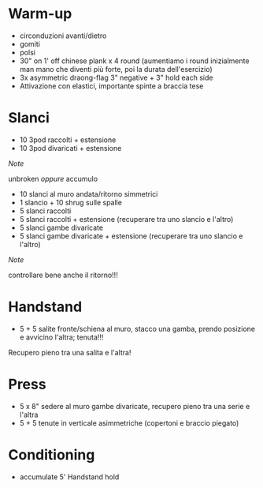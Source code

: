 # Warm-up

 * circonduzioni avanti/dietro
 * gomiti
 * polsi
 * 30" on 1' off chinese plank x 4 round (aumentiamo i round inizialmente man mano che diventi più forte, poi la durata dell'esercizio)
 * 3x asymmetric draong-flag 3" negative + 3" hold each side 
 * Attivazione con elastici, importante spinte a braccia tese

# Slanci

 * 10 3pod raccolti + estensione
 * 10 3pod divaricati + estensione

*Note*

unbroken _oppure_ accumulo

 * 10 slanci al muro andata/ritorno simmetrici
 * 1 slancio + 10 shrug sulle spalle
 * 5 slanci raccolti
 * 5 slanci raccolti + estensione (recuperare tra uno slancio e l'altro)
 * 5 slanci gambe divaricate
 * 5 slanci gambe divaricate + estensione  (recuperare tra uno slancio e l'altro)

*Note*

controllare bene anche il ritorno!!!

# Handstand

 * 5 + 5 salite fronte/schiena al muro, stacco una gamba, prendo posizione e avvicino l'altra; tenuta!!!

Recupero pieno tra una salita e l'altra!

# Press

 * 5 x 8" sedere al muro gambe divaricate, recupero pieno tra una serie e l'altra
 * 5 + 5 tenute in verticale asimmetriche (copertoni e braccio piegato)

# Conditioning

 * accumulate 5' Handstand hold

